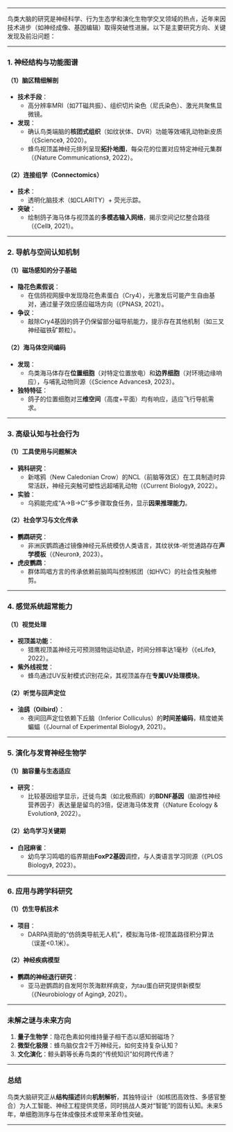 
---

鸟类大脑的研究是神经科学、行为生态学和演化生物学交叉领域的热点，近年来因技术进步（如神经成像、基因编辑）取得突破性进展。以下是主要研究方向、关键发现及前沿问题：

---

### **1. 神经结构与功能图谱**
#### （1）**脑区精细解剖**
- **技术手段**：  
  - 高分辨率MRI（如7T磁共振）、组织切片染色（尼氏染色）、激光共聚焦显微镜。  
- **发现**：  
  - 确认鸟类端脑的**核团式组织**（如纹状体、DVR）功能等效哺乳动物新皮质（《Science》, 2020）。  
  - 蜂鸟视顶盖神经元排列呈现**拓扑地图**，每朵花的位置对应特定神经元集群（《Nature Communications》, 2022）。

#### （2）**连接组学（Connectomics）**
- **技术**：  
  - 透明化脑技术（如CLARITY）+ 荧光示踪。  
- **突破**：  
  - 绘制鸽子海马体与视顶盖的**多模态输入网络**，揭示空间记忆整合路径（《Cell》, 2021）。

---

### **2. 导航与空间认知机制**
#### （1）**磁场感知的分子基础**
- **隐花色素假说**：  
  - 在信鸽视网膜中发现隐花色素蛋白（Cry4），光激发后可能产生自由基对，通过量子效应感应磁场方向（《PNAS》, 2021）。  
- **争议**：  
  - 敲除Cry4基因的鸽子仍保留部分磁导航能力，提示存在其他机制（如三叉神经磁铁矿颗粒）。

#### （2）**海马体空间编码**
- **发现**：  
  - 鸟类海马体存在**位置细胞**（对特定位置放电）和**边界细胞**（对环境边缘响应），与哺乳动物同源（《Science Advances》, 2023）。  
- **独特特征**：  
  - 鸽子的位置细胞对**三维空间**（高度+平面）均有响应，适应飞行导航需求。

---

### **3. 高级认知与社会行为**
#### （1）**工具使用与问题解决**
- **鸦科研究**：  
  - 新喀鸦（New Caledonian Crow）的NCL（前脑等效区）在工具制造时异常活跃，神经元突触可塑性远超哺乳动物（《Current Biology》, 2022）。  
- **实验**：  
  - 乌鸦能完成“A→B→C”多步骤取食任务，显示**因果推理能力**。

#### （2）**社会学习与文化传承**
- **鹦鹉研究**：  
  - 非洲灰鹦鹉通过镜像神经元系统模仿人类语言，其纹状体-听觉通路存在**声学模板**（《Neuron》, 2023）。  
- **虎皮鹦鹉**：  
  - 群体鸣唱方言的传承依赖前脑鸣叫控制核团（如HVC）的社会性突触修剪。

---

### **4. 感觉系统超常能力**
#### （1）**视觉处理**
- **视顶盖功能**：  
  - 猎鹰视顶盖神经元可预测猎物运动轨迹，时间分辨率达1毫秒（《eLife》, 2022）。  
- **紫外线视觉**：  
  - 蜂鸟通过UV反射模式识别花朵，其视顶盖存在**专属UV处理模块**。

#### （2）**听觉与回声定位**
- **油鸱（Oilbird）**：  
  - 夜间回声定位依赖下丘脑（Inferior Colliculus）的**时间差编码**，精度媲美蝙蝠（《Journal of Experimental Biology》, 2021）。

---

### **5. 演化与发育神经生物学**
#### （1）**脑容量与生态适应**
- **研究**：  
  - 比较基因组学显示，迁徙鸟类（如北极燕鸥）的**BDNF基因**（脑源性神经营养因子）表达量是留鸟的3倍，促进海马体发育（《Nature Ecology & Evolution》, 2022）。  

#### （2）**幼鸟学习关键期**
- **白冠麻雀**：  
  - 幼鸟学习鸣唱的临界期由**FoxP2基因**调控，与人类语言学习同源（《PLOS Biology》, 2023）。

---

### **6. 应用与跨学科研究**
#### （1）**仿生导航技术**
- **项目**：  
  - DARPA资助的“仿鸽类导航无人机”，模拟海马体-视顶盖路径积分算法（误差<0.1米）。  

#### （2）**神经疾病模型**
- **鹦鹉的神经退行研究**：  
  - 亚马逊鹦鹉的自发阿尔茨海默样病变，为tau蛋白研究提供新模型（《Neurobiology of Aging》, 2021）。

---

### **未解之谜与未来方向**
1. **量子生物学**：隐花色素如何维持量子相干态以感知弱磁场？  
2. **微型化极限**：蜂鸟脑仅含2千万神经元，如何支持复杂认知？  
3. **文化演化**：鲸头鹳等长寿鸟类的“传统知识”如何跨代传递？  

---

### **总结**
鸟类大脑研究正从**结构描述**转向**机制解析**，其独特设计（如核团高效性、多感官整合）为人工智能、神经工程提供灵感，同时挑战人类对“智能”的固有认知。未来5年，单细胞测序与在体成像技术或带来革命性突破。

---

